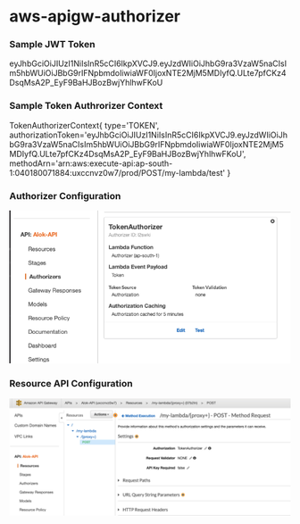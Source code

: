 # aws-apigw-authorizer

### Sample JWT Token
eyJhbGciOiJIUzI1NiIsInR5cCI6IkpXVCJ9.eyJzdWIiOiJhbG9ra3VzaW5naCIsIm5hbWUiOiJBbG9rIFNpbmdoIiwiaWF0IjoxNTE2MjM5MDIyfQ.ULte7pfCKz4DsqMsA2P_EyF9BaHJBozBwjYhlhwFKoU

### Sample Token Authrorizer Context
TokenAuthorizerContext{
type='TOKEN',
authorizationToken='eyJhbGciOiJIUzI1NiIsInR5cCI6IkpXVCJ9.eyJzdWIiOiJhbG9ra3VzaW5naCIsIm5hbWUiOiJBbG9rIFNpbmdoIiwiaWF0IjoxNTE2MjM5MDIyfQ.ULte7pfCKz4DsqMsA2P_EyF9BaHJBozBwjYhlhwFKoU',
methodArn='arn:aws:execute-api:ap-south-1:040180071884:uxccnvz0w7/prod/POST/my-lambda/test'
}

### Authorizer Configuration

![alt text](https://github.com/alokkusingh/aws-apigw-authorizer/blob/master/media/TokenAuthorizer.png?raw=true "Authorizer Configuration")

### Resource API Configuration

![alt text](https://github.com/alokkusingh/aws-apigw-authorizer/blob/master/media/ResourceConfiguration.png?raw=true "Resource API Configuration")
